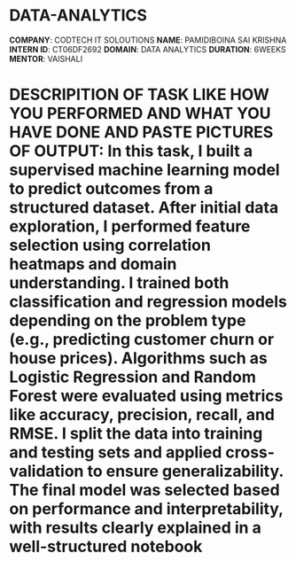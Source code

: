 # DATA-ANALYTICS
**COMPANY**: CODTECH IT SOLOUTIONS
**NAME**: PAMIDIBOINA SAI KRISHNA
**INTERN ID**: CT06DF2692
**DOMAIN**: DATA ANALYTICS
**DURATION**: 6WEEKS
**MENTOR**: VAISHALI
# DESCRIPITION OF TASK LIKE HOW YOU PERFORMED AND WHAT YOU HAVE DONE AND PASTE PICTURES OF OUTPUT: In this task, I built a supervised machine learning model to predict outcomes from a structured dataset. After initial data exploration, I performed feature selection using correlation heatmaps and domain understanding. I trained both classification and regression models depending on the problem type (e.g., predicting customer churn or house prices). Algorithms such as Logistic Regression and Random Forest were evaluated using metrics like accuracy, precision, recall, and RMSE. I split the data into training and testing sets and applied cross-validation to ensure generalizability. The final model was selected based on performance and interpretability, with results clearly explained in a well-structured notebook
